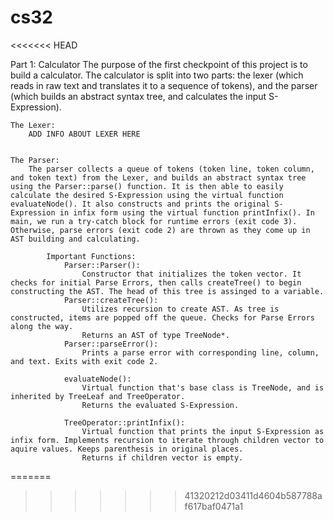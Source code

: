 # cs32
<<<<<<< HEAD

Part 1: Calculator
    The purpose of the first checkpoint of this project is to build a calculator. The calculator is split into two parts: the lexer (which reads in raw text and translates it to a sequence of tokens), and the parser (which builds an abstract syntax tree, and calculates the input S-Expression).


    The Lexer:
        ADD INFO ABOUT LEXER HERE


    The Parser:
        The parser collects a queue of tokens (token line, token column, and token text) from the Lexer, and builds an abstract syntax tree using the Parser::parse() function. It is then able to easily calculate the desired S-Expression using the virtual function evaluateNode(). It also constructs and prints the original S-Expression in infix form using the virtual function printInfix(). In main, we run a try-catch block for runtime errors (exit code 3). Otherwise, parse errors (exit code 2) are thrown as they come up in AST building and calculating.
            
            Important Functions:
                Parser::Parser(): 
                    Constructor that initializes the token vector. It checks for initial Parse Errors, then calls createTree() to begin constructing the AST. The head of this tree is assinged to a variable.
                Parser::createTree():
                    Utilizes recursion to create AST. As tree is constructed, items are popped off the queue. Checks for Parse Errors along the way.
                    Returns an AST of type TreeNode*.
                Parser::parseError():
                    Prints a parse error with corresponding line, column, and text. Exits with exit code 2. 
                
                evaluateNode():
                    Virtual function that's base class is TreeNode, and is inherited by TreeLeaf and TreeOperator. 
                    Returns the evaluated S-Expression.
                
                TreeOperator::printInfix():
                    Virtual function that prints the input S-Expression as infix form. Implements recursion to iterate through children vector to aquire values. Keeps parenthesis in original places.
                    Returns if children vector is empty.
                
                
=======
>>>>>>> 41320212d03411d4604b587788af617baf0471a1
